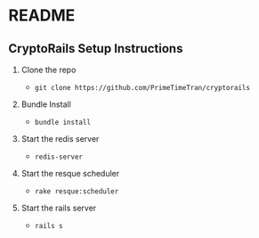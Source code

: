 # README

## CryptoRails Setup Instructions
1. Clone the repo
    - `git clone https://github.com/PrimeTimeTran/cryptorails`

2. Bundle Install
    - `bundle install`

3. Start the redis server
    - `redis-server`

4. Start the resque scheduler
    - `rake resque:scheduler`

5. Start the rails server
    - `rails s`